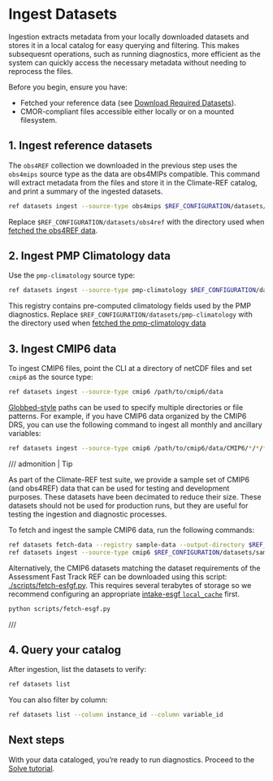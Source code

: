 # Ingest Datasets

Ingestion extracts metadata from your locally downloaded datasets and stores it in a local catalog for easy querying and filtering.
This makes subsequesnt operations, such as running diagnostics, more efficient as the system can quickly access the necessary metadata without needing to reprocess the files.

Before you begin, ensure you have:

- Fetched your reference data (see [Download Required Datasets](02-download-datasets.md)).
- CMOR-compliant files accessible either locally or on a mounted filesystem.

## 1. Ingest reference datasets

The `obs4REF` collection we downloaded in the previous step uses the `obs4mips` source type as the data are obs4MIPs compatible. This command will extract metadata from the files and store it in the Climate-REF catalog, and print a summary of the ingested datasets.

```bash
ref datasets ingest --source-type obs4mips $REF_CONFIGURATION/datasets/obs4ref
```

Replace `$REF_CONFIGURATION/datasets/obs4ref` with the directory used when [fetched the obs4REF data](02-download-datasets.md#fetch-obs4ref-datasets).

## 2. Ingest PMP Climatology data

Use the `pmp-climatology` source type:

```bash
ref datasets ingest --source-type pmp-climatology $REF_CONFIGURATION/datasets/pmp-climatology
```

This registry contains pre-computed climatology fields used by the PMP diagnostics.
Replace `$REF_CONFIGURATION/datasets/pmp-climatology` with the directory used when [fetched the pmp-climatology data](02-download-datasets.md#fetch-pmp-climatology-datasets)

## 3. Ingest CMIP6 data

To ingest CMIP6 files, point the CLI at a directory of netCDF files and set `cmip6` as the source type:

```bash
ref datasets ingest --source-type cmip6 /path/to/cmip6/data
```


[Globbed-style](https://en.wikipedia.org/wiki/Glob_(programming)) paths can be used to specify multiple directories or file patterns.
For example, if you have CMIP6 data organized by the CMIP6 DRS,
you can use the following command to ingest all monthly and ancillary variables:

```bash
ref datasets ingest --source-type cmip6 /path/to/cmip6/data/CMIP6/*/*/*/*/*/*mon /path/to/cmip6/data/CMIP6/*/*/*/*/*/*fx --n-jobs 64
```

/// admonition | Tip

As part of the Climate-REF test suite,
we provide a sample set of CMIP6 (and obs4REF) data that can be used for testing and development purposes.
These datasets have been decimated to reduce their size.
These datasets should not be used for production runs, but they are useful for testing the ingestion and diagnostic processes.

To fetch and ingest the sample CMIP6 data, run the following commands:

```bash
ref datasets fetch-data --registry sample-data --output-directory $REF_CONFIGURATION/datasets/sample-data
ref datasets ingest --source-type cmip6 $REF_CONFIGURATION/datasets/sample-data/CMIP6
```

Alternatively, the CMIP6 datasets matching the dataset requirements of the Assessment Fast Track REF can be downloaded using this script: [./scripts/fetch-esfgf.py](https://github.com/Climate-REF/climate-ref/blob/main/scripts/fetch-esfgf.py).
This requires several terabytes of storage so we recommend configuring an appropriate [intake-esgf `local_cache`](https://intake-esgf.readthedocs.io/en/latest/configure.html) first.

```bash
python scripts/fetch-esgf.py
```

///

## 4. Query your catalog

After ingestion, list the datasets to verify:

```bash
ref datasets list
```

You can also filter by column:

```bash
ref datasets list --column instance_id --column variable_id
```


## Next steps

With your data cataloged, you’re ready to run diagnostics. Proceed to the [Solve tutorial](04-solve.md).
